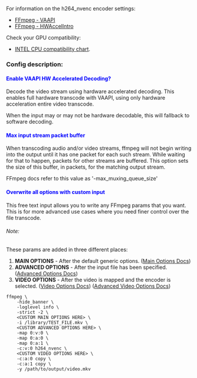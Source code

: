 For information on the h264_nvenc encoder settings:

- [FFmpeg - VAAPI](https://trac.ffmpeg.org/wiki/Hardware/VAAPI)
- [FFmpeg - HWAccelIntro](https://trac.ffmpeg.org/wiki/HWAccelIntro#VAAPI)

Check your GPU compatibility:

- [INTEL CPU compatibility chart](https://en.wikipedia.org/wiki/Intel_Quick_Sync_Video#Hardware_decoding_and_encoding).

### Config description:

#### <span style="color:blue">Enable VAAPI HW Accelerated Decoding?</span>

Decode the video stream using hardware accelerated decoding. This enables full hardware transcode with VAAPI, using only
hardware acceleration entire video transcode.

When the input may or may not be hardware decodable, this will fallback to software decoding.

#### <span style="color:blue">Max input stream packet buffer</span>

When transcoding audio and/or video streams, ffmpeg will not begin writing into the output until it has one packet for each
such stream. While waiting for that to happen, packets for other streams are buffered. This option sets the size of this
buffer, in packets, for the matching output stream.

FFmpeg docs refer to this value as '-max_muxing_queue_size'

#### <span style="color:blue">Overwrite all options with custom input</span>

This free text input allows you to write any FFmpeg params that you want. This is for more advanced use cases where you need
finer control over the file transcode.

###### Note:

These params are added in three different places:

1. **MAIN OPTIONS** - After the default generic options.
   ([Main Options Docs](https://ffmpeg.org/ffmpeg.html#Main-options))
1. **ADVANCED OPTIONS** - After the input file has been specified.
   ([Advanced Options Docs](https://ffmpeg.org/ffmpeg.html#Advanced-options))
1. **VIDEO OPTIONS** - After the video is mapped and the encoder is selected.
   ([Video Options Docs](https://ffmpeg.org/ffmpeg.html#Video-Options))
   ([Advanced Video Options Docs](https://ffmpeg.org/ffmpeg.html#Advanced-Video-options))

```
ffmpeg \
    -hide_banner \
    -loglevel info \
    -strict -2 \
    <CUSTOM MAIN OPTIONS HERE> \
    -i /library/TEST_FILE.mkv \
    <CUSTOM ADVANCED OPTIONS HERE> \
    -map 0:v:0 \
    -map 0:a:0 \
    -map 0:a:1 \
    -c:v:0 h264_nvenc \
    <CUSTOM VIDEO OPTIONS HERE> \
    -c:a:0 copy \
    -c:a:1 copy \
    -y /path/to/output/video.mkv 
```
